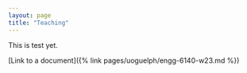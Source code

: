 ```yaml
---
layout: page
title: "Teaching"
---
```


This is test yet. 

[Link to a document]({% link pages/uoguelph/engg-6140-w23.md %})

<!-- [Link to a document]({% link markdowns/teaching4.md %}) -->
